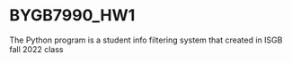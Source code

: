 # BYGB7990_HW1
The Python program is a student info filtering system that created in ISGB fall 2022 class
